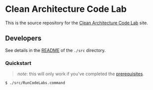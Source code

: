 # Clean Architecture Code Lab

This is the source repository for the [Clean Architecture Code Lab][cacl] site.


## Developers

See details in the [README][src-readme] of the `./src` directory.

### Quickstart

> _note_: this will only work if you've completed the [prerequisites].

```console
$ ./src/RunCodeLabs.command
```



[cacl]: https://huntington-mobile-dev-flutter.github.io/
[prerequisites]: ./src/README.md#prerequisites "prerequisites for bulding the site"
[src-readme]: ./src/README.md "developer details for building and publishing this site"